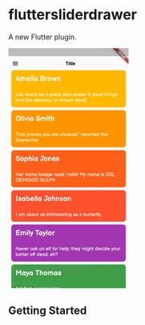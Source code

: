 # fluttersliderdrawer

A new Flutter plugin.

![Plugin example demo](demo.gif)




## Getting Started



